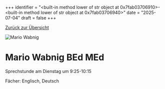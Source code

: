 
+++
identifier = "<built-in method lower of str object at 0x7fab03706910>-<built-in method lower of str object at 0x7fab03706940>"
date = "2025-07-04"
draft = false
+++

 [Zurück zur Übersicht](/schule/lehrpersonal/)

<div class="row">
<div class="column">
<img src="/images/personal/Wabnig.jpg" alt="Mario Wabnig"> 
</div>
<div class="column">

#  Mario Wabnig BEd MEd

Sprechstunde am Dienstag um 9:25-10:15

Fächer: Englisch,  Deutsch















</div>
</div> 

